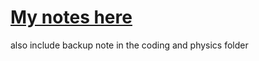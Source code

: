 # [My notes here](https://github.com/timqian/my-notes/issues)

also include backup note in the coding and physics folder

